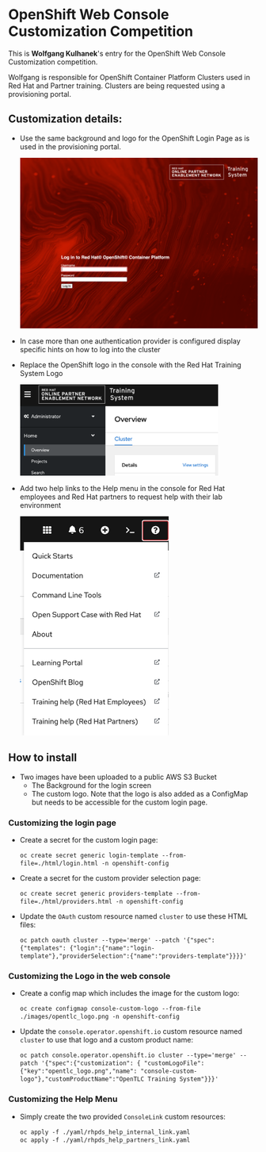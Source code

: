 # OpenShift Web Console Customization Competition

This is **Wolfgang Kulhanek**'s entry for the OpenShift Web Console Customization competition.

Wolfgang is responsible for OpenShift Container Platform Clusters used in Red Hat and Partner training. Clusters are being requested using a provisioning portal.

## Customization details:

* Use the same background and logo for the OpenShift Login Page as is used in the provisioning portal.

  [<img src="./images/custom_login_screen.png" width="600"/>](./images/custom_login_screen.png)

* In case more than one authentication provider is configured display specific hints on how to log into the cluster

* Replace the OpenShift logo in the console with the Red Hat Training System Logo

  [<img src="./images/custom_logo.png" width="400"/>](./images/custom_logo.png)

* Add two help links to the Help menu in the console for Red Hat employees and Red Hat partners to request help with their lab environment

  [<img src="./images/custom_help_menu.png" width="300"/>](./images/custom_help_menu.png)

## How to install

* Two images have been uploaded to a public AWS S3 Bucket
  * The Background for the login screen
  * The custom logo. Note that the logo is also added as a ConfigMap but needs to be accessible for the custom login page.

### Customizing the login page

* Create a secret for the custom login page:
  ```
  oc create secret generic login-template --from-file=./html/login.html -n openshift-config
  ```
* Create a secret for the custom provider selection page:
  ```
  oc create secret generic providers-template --from-file=./html/providers.html -n openshift-config
  ```
* Update the `OAuth` custom resource named `cluster` to use these HTML files:
  ```
  oc patch oauth cluster --type='merge' --patch '{"spec":{"templates": {"login":{"name":"login-template"},"providerSelection":{"name":"providers-template"}}}}'
  ```

### Customizing the Logo in the web console

* Create a config map which includes the image for the custom logo:
  ```
  oc create configmap console-custom-logo --from-file ./images/opentlc_logo.png -n openshift-config
  ```
* Update the `console.operator.openshift.io` custom resource named `cluster` to use that logo and a custom product name:
  ```
  oc patch console.operator.openshift.io cluster --type='merge' --patch '{"spec":{"customization": { "customLogoFile": {"key":"opentlc_logo.png","name": "console-custom-logo"},"customProductName":"OpenTLC Training System"}}}'
  ```

### Customizing the Help Menu

* Simply create the two provided `ConsoleLink` custom resources:
  ```
  oc apply -f ./yaml/rhpds_help_internal_link.yaml
  oc apply -f ./yaml/rhpds_help_partners_link.yaml
  ```

